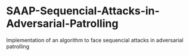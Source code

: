 # SAAP-Sequencial-Attacks-in-Adversarial-Patrolling
Implementation of an algorithm to face sequencial attacks in adversarial patrolling
